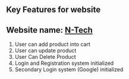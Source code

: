 ## Key Features for website
## Website name: [N-Tech](https://tech-store-f9b25.web.app/)


1. User can add product into cart
2. User can update product
3. User Can Delete Product
4. Login and Registration system initialized
5. Secondary Login system (Google) initialized